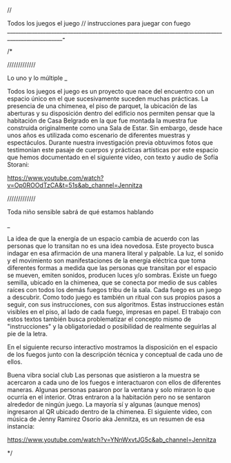 //

Todos los juegos el juego // instrucciones para juegar con fuego 
_____________________________________________________________________________________________________________________-___________________

/*

/////////////

Lo uno y lo múltiple
_

Todos los juegos el juego es un proyecto que nace del encuentro con un espacio único en el que sucesivamente suceden muchas prácticas. 
La presencia de una chimenea, el piso de parquet, 
la ubicación de las aberturas y su disposición dentro del edificio nos permiten pensar que la habitación de Casa Belgrado en la que fue montada
la muestra fue construida originalmente como una Sala de Estar.  Sin embargo, desde hace unos años es utilizada como escenario de diferentes muestras y espectáculos.
Durante nuestra investigación previa obtuvimos fotos que testimonian este pasaje de cuerpos y prácticas artísticas por este espacio que hemos documentado en el siguiente video, con texto y audio de Sofía Storani: 

https://www.youtube.com/watch?v=Op0ROOdTzCA&t=51s&ab_channel=Jennitza 


/////////////

Toda niño sensible sabrá de qué estamos hablando

_

La idea de que la energía de un espacio cambia de acuerdo con las personas que lo transitan no es una idea novedosa.
Este proyecto busca indagar en esa afirmación de una manera literal y palpable. La luz, el sonido y el movimiento son manifestaciones 
de la energía eléctrica que toma diferentes formas a medida que las personas que transitan por el espacio se mueven, emiten sonidos, producen luces y/o sombras. 
Existe un fuego semilla, ubicado en la chimenea, que se conecta por medio de sus cables raíces con todos los demás fuegos tribu de la sala. 
Cada fuego es un juego a descubrir. Como todo juego es también un ritual con sus propios pasos a seguir, con sus instrucciones, con sus algoritmos. 
Estas instrucciones están visibles en el piso, al lado de cada fuego, impresas en papel.
El trabajo con estos textos también busca problematizar el concepto mismo de "instrucciones" y la obligatoriedad o posibilidad de realmente seguirlas al pie de la letra. 

En el siguiente recurso interactivo mostramos la disposición en el espacio de los fuegos junto con la descripción técnica y conceptual de cada uno de ellos. 

Buena vibra social club
Las personas que asistieron a la muestra se acercaron a cada uno de los fuegos e interactuaron con ellos de diferentes maneras. Algunas personas pasaron por la ventana y solo miraron lo que ocurría en el interior. Otras entraron a la habitación pero no se sentaron alrededor de ningún juego. La mayoría sí y algunas (aunque menos) ingresaron al QR ubicado dentro de la chimenea. 
El siguiente video, con música de Jenny Ramirez Osorio aka Jennitza, es un resumen de esa instancia: 

https://www.youtube.com/watch?v=YNnWxvtJG5c&ab_channel=Jennitza 


*/
